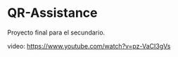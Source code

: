 # QR-Assistance
Proyecto final para el secundario.

video: https://www.youtube.com/watch?v=pz-VaCI3gVs
